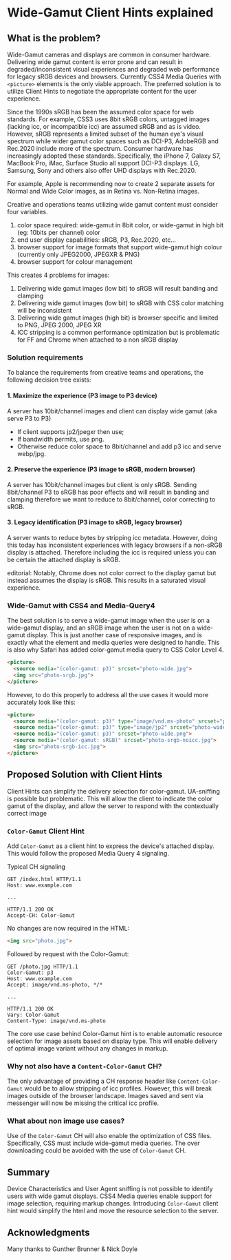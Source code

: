 # Wide-Gamut Client Hints explained

## What is the problem?

Wide-Gamut cameras and displays are common in consumer hardware. Delivering wide gamut content is error prone and can result in degraded/inconsistent visual experiences and degraded web performance for legacy sRGB devices and browsers. Currently CSS4 Media Queries with `<picture>` elements is the only viable approach. The preferred solution is to utilize Client Hints to negotiate the appropriate content for the user experience.

Since the 1990s sRGB has been the assumed color space for web standards. For example, CSS3 uses 8bit sRGB colors, untagged images (lacking icc, or incompatible icc) are assumed sRGB and as is video. However, sRGB represents a limited subset of the human eye's visual spectrum while wider gamut color spaces such as DCI-P3, AdobeRGB and Rec.2020 include more of the spectrum. Consumer hardware has increasingly adopted these standards. Specifically, the iPhone 7, Galaxy S7, MacBook Pro, iMac, Surface Studio all support DCI-P3 displays. LG, Samsung, Sony and others also offer UHD displays with Rec.2020.

For example, Apple is recommending now to create 2 separate assets for Normal and Wide Color images, as in Retina vs. Non-Retina images.

Creative and operations teams utilizing wide gamut content must consider four variables.

1. color space required: wide-gamut in 8bit color, or wide-gamut in high bit (eg: 10bits per channel) color
2. end user display capabilities: sRGB, P3, Rec.2020, etc...
4. browser support for image formats that support wide-gamut high colour (currently only JPEG2000, JPEGXR & PNG) 
5. browser support for colour management

This creates 4 problems for images:

1. Delivering wide gamut images (low bit) to sRGB will result banding and clamping
2. Delivering wide gamut images (low bit) to sRGB with CSS color matching will be inconsistent 
3. Delivering wide gamut images (high bit) is browser specific and limited to PNG, JPEG 2000, JPEG XR
4. ICC stripping is a common performance optimization but is problematic for FF and Chrome when attached to a non sRGB display

### Solution requirements

To balance the requirements from creative teams and operations, the following decision tree exists:

#### 1. Maximize the experience (P3 image to P3 device)
A server has 10bit/channel images and client can display wide gamut (aka serve P3 to P3)

* If client supports jp2/jpegxr then use;
* If bandwidth permits, use png.
* Otherwise reduce color space to 8bit/channel and add p3 icc and serve webp/jpg.

#### 2. Preserve the experience (P3 image to sRGB, modern browser)
A server has 10bit/channel images but client is only sRGB. Sending 8bit/channel P3 to sRGB has poor effects and will result in banding and clamping therefore we want to reduce to 8bit/channel, color correcting to sRGB.

#### 3. Legacy identification (P3 image to sRGB, legacy browser)
A server wants to reduce bytes by stripping icc metadata. However, doing this today has inconsistent experiences with legacy browsers if a non-sRGB display is attached. Therefore including the icc is required unless you can be certain the attached display is sRGB.

editorial: Notably, Chrome does not color correct to the display gamut but instead assumes the display is sRGB. This results in a saturated visual experience. 

### Wide-Gamut with CSS4 and Media-Query4

The best solution is to serve a wide-gamut image when the user is on a wide-gamut display, and an sRGB image when the user is not on a wide-gamut display. This is just another case of responsive images, and is exactly what the element and media queries were designed to handle.
This is also why Safari has added color-gamut media query to CSS Color Level 4.

```html
<picture>
  <source media="(color-gamut: p3)" srcset="photo-wide.jpg">
  <img src="photo-srgb.jpg">
</picture>
```

However, to do this properly to address all the use cases it would more accurately look like this:

```html
<picture>
  <source media="(color-gamut: p3)" type="image/vnd.ms-photo" srcset="photo-wide.jxr">
  <source media="(color-gamut: p3)" type="image/jp2" srcset="photo-wide.jp2">
  <source media="(color-gamut: p3)" srcset="photo-wide.png">
  <source media="(color-gamut: sRGB)" srcset="photo-srgb-noicc.jpg">
  <img src="photo-srgb-icc.jpg">
</picture>
```

## Proposed Solution with Client Hints
Client Hints can simplify the delivery selection for color-gamut. UA-sniffing is possible but problematic. This will allow the client to indicate the color gamut of the display, and allow the server to respond with the contextually correct image

### `Color-Gamut` Client Hint

Add `Color-Gamut` as a client hint to express the device's attached display. This would follow the proposed Media Query 4 signaling. 

Typical CH signaling

```http
GET /index.html HTTP/1.1
Host: www.example.com

...

HTTP/1.1 200 OK
Accept-CH: Color-Gamut
```

No changes are now required in the HTML:

```html
<img src="photo.jpg">
```

Followed by request with the Color-Gamut:

```http
GET /photo.jpg HTTP/1.1
Color-Gamut: p3
Host: www.example.com
Accept: image/vnd.ms-photo, */*

...

HTTP/1.1 200 OK
Vary: Color-Gamut
Content-Type: image/vnd.ms-photo

```

The core use case behind Color-Gamut hint is to enable automatic resource selection for image assets based on display type. This will enable delivery of optimal image variant without any changes in markup.

### Why not also have a `Content-Color-Gamut` CH?
The only advantage of providing a CH response header like `Content-Color-Gamut` would be to allow stripping of icc profiles. However, this will break images outside of the browser landscape. Images saved and sent via messenger will now be missing the critical icc profile.

### What about non image use cases?

Use of the `Color-Gamut` CH will also enable the optimization of CSS files. Specifically, CSS must include wide-gamut media queries. The over downloading could be avoided with the use of `Color-Gamut` CH.


## Summary
Device Characteristics and User Agent sniffing is not possible to identify users with wide gamut displays. CSS4 Media queries enable support for image selection, requiring markup changes. Introducing `Color-Gamut` client hint would simplify the html and move the resource selection to the server. 

## Acknowledgments

Many thanks to Gunther Brunner & Nick Doyle
